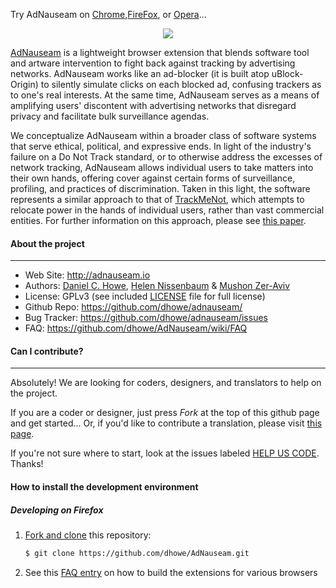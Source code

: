 <!-- [![Build Status](https://travis-ci.org/dhowe/AdNauseam.svg)](https://travis-ci.org/dhowe/AdNauseam) -->

Try AdNauseam on [Chrome](https://chrome.google.com/webstore/detail/adnauseam/hgfacieeomogkcchookiodlpppbcolha),[FireFox](https://addons.mozilla.org/en-US/firefox/addon/adnauseam), or [Opera](https://addons.opera.com/en/extensions/details/adnauseam-2)...

<div align="center">
  <a href="http://adnauseam.io">
    <img src="https://rednoise.org/adnauseam/logo.png"/>
  </a>
</div>

[AdNauseam](http://adnauseam.io) is a lightweight browser extension that blends software tool and artware intervention to fight back against tracking by advertising networks. AdNauseam works like an ad-blocker (it is built atop uBlock-Origin) to silently simulate clicks on each blocked ad, confusing trackers as to one's real interests. At the same time, AdNauseam serves as a means of amplifying users' discontent with advertising networks that disregard privacy and facilitate bulk surveillance agendas.

We conceptualize AdNauseam within a broader class of software systems that serve ethical, political, and expressive ends. In light of the industry's failure on a Do Not Track standard, or to otherwise address the excesses of network tracking, AdNauseam allows individual users to take matters into their own hands, offering cover against certain forms of surveillance, profiling, and practices of discrimination. Taken in this light, the software represents a similar approach to that of <a href="http://cs.nyu.edu/trackmenot" target="_blank">TrackMeNot</a>, which attempts to relocate power in the hands of individual users, rather than vast commercial entities. For further information on this approach, please see <a href="http://cs.nyu.edu/trackmenot/TMN-Howe-Niss08-ch23.pdf" target="_blank">this paper</a>.


#### About the project
--------

* Web Site:         http://adnauseam.io
* Authors:          [Daniel C. Howe](http://rednoise.org/daniel), [Helen Nissenbaum](https://www.nyu.edu/projects/nissenbaum/) & [Mushon Zer-Aviv](http://mushon.com)
* License:          GPLv3 (see included [LICENSE](https://github.com/dhowe/AdNauseam/blob/master/LICENSE) file for full license)
* Github Repo:      https://github.com/dhowe/adnauseam/
* Bug Tracker:      https://github.com/dhowe/adnauseam/issues
* FAQ:              https://github.com/dhowe/AdNauseam/wiki/FAQ


#### Can I contribute?
--------
Absolutely! We are looking for coders, designers, and translators to help on the project.

If you are a coder or designer, just press *Fork* at the top of this github page and get started... Or, if you'd like to contribute a translation, please visit [this page](https://crowdin.com/project/adnauseam).

If you're not sure where to start, look at the issues labeled [HELP US CODE](https://github.com/dhowe/AdNauseam/labels/HELP-US-CODE). Thanks!





#### How to install the development environment

##### Developing on Firefox

1. [Fork and clone](https://help.github.com/articles/fork-a-repo) this repository:

    ```bash
    $ git clone https://github.com/dhowe/AdNauseam.git
    ```

2. See this [FAQ entry](https://github.com/dhowe/AdNauseam/issues/9) on how to build the extensions for various browsers
